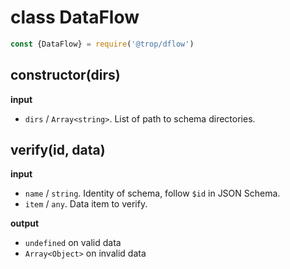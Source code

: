 # class DataFlow

```js
const {DataFlow} = require('@trop/dflow')
```

## constructor(dirs)

**input**

* `dirs` / `Array<string>`. List of path to schema directories.

## verify(id, data)

**input**

* `name` / `string`. Identity of schema, follow `$id` in JSON Schema.
* `item` / `any`. Data item to verify.

**output**

* `undefined` on valid data
* `Array<Object>` on invalid data
